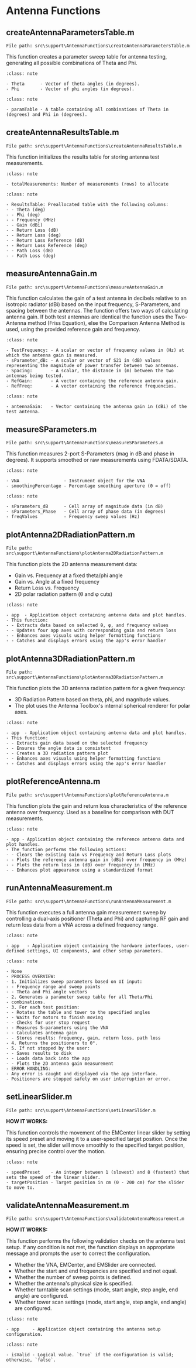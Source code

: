 # Antenna Functions

## createAntennaParametersTable.m
`File path: src\support\AntennaFunctions\createAntennaParametersTable.m`

This function creates a parameter sweep table for antenna testing, generating all possible combinations of
Theta and Phi.

```{admonition} Input
:class: note

- Theta      - Vector of theta angles (in degrees).
- Phi        - Vector of phi angles (in degrees).
```

```{admonition} Output
:class: note

- paramTable - A table containing all combinations of Theta in (degrees) and Phi in (degrees).
```

## createAntennaResultsTable.m
`File path: src\support\AntennaFunctions\createAntennaResultsTable.m`

This function initializes the results table for storing antenna test measurements.

```{admonition} Input
:class: note

- totalMeasurements: Number of measurements (rows) to allocate
```

```{admonition} Output
:class: note

- ResultsTable: Preallocated table with the following columns:
- - Theta (deg)
- - Phi (deg)
- - Frequency (MHz)
- - Gain (dBi)
- - Return Loss (dB)
- - Return Loss (deg)
- - Return Loss Reference (dB)
- - Return Loss Reference (deg)
- - Path Loss (dB)
- - Path Loss (deg)
```

## measureAntennaGain.m
`File path: src\support\AntennaFunctions\measureAntennaGain.m`

This function calculates the gain of a test antenna in decibels relative to an isotropic radiator (dBi) based
on the input frequency, S-Parameters, and spacing between the antennas. The function offers two ways of
calculating antenna gain. If both test antennas are identical the function uses the Two-Antenna method
(Friss Equation), else the Comparison Antenna Method is used, using the provided reference gain and frequency.

```{admonition} Input
:class: note

- TestFrequency: - A scalar or vector of frequency values in (Hz) at which the antenna gain is measured.
- sParameter_dB: - A scalar or vector of S21 in (dB) values representing the magnitude of power transfer between two antennas.
- Spacing:       - A scalar, the distance in (m) between the two antennas being tested.
- RefGain:       - A vector containing the reference antenna gain.
- RefFreq:       - A vector containing the reference frequencies.
```

```{admonition} Output
:class: note

- antennaGain:   - Vector containing the antenna gain in (dBi) of the test antenna.
```

## measureSParameters.m
`File path: src\support\AntennaFunctions\measureSParameters.m`

This function measures 2-port S-Parameters (mag in dB and phase in degrees). It supports smoothed or raw
measurements using FDATA/SDATA.

```{admonition} Input
:class: note

- VNA                 - Instrument object for the VNA
- smoothingPercentage - Percentage smoothing aperture (0 = off)
```

```{admonition} Output
:class: note

- sParameters_dB      - Cell array of magnitude data (in dB)
- sParameters_Phase   - Cell array of phase data (in degrees)
- freqValues          - Frequency sweep values (Hz)
```

## plotAntenna2DRadiationPattern.m
`File path: src\support\AntennaFunctions\plotAntenna2DRadiationPattern.m`

This function plots the 2D antenna measurement data:
- Gain vs. Frequency at a fixed theta/phi angle
- Gain vs. Angle at a fixed frequency
- Return Loss vs. Frequency
- 2D polar radiation pattern (θ and φ cuts)

```{admonition} Input
:class: note

- app  - Application object containing antenna data and plot handles.
- This function:
- - Extracts data based on selected θ, φ, and frequency values
- - Updates four app axes with corresponding gain and return loss
- - Enhances axes visuals using helper formatting functions
- - Catches and displays errors using the app's error handler
```

## plotAntenna3DRadiationPattern.m
`File path: src\support\AntennaFunctions\plotAntenna3DRadiationPattern.m`

This function plots the 3D antenna radiation pattern for a given
frequency:
- 3D Radiation Pattern based on theta, phi, and magnitude values.
- The plot uses the Antenna Toolbox's internal spherical renderer
for polar axes.

```{admonition} Input
:class: note

- app  - Application object containing antenna data and plot handles.
- This function:
- - Extracts gain data based on the selected frequency
- - Ensures the angle data is consistent
- - Creates a 3D radiation pattern plot
- - Enhances axes visuals using helper formatting functions
- - Catches and displays errors using the app's error handler
```

## plotReferenceAntenna.m
`File path: src\support\AntennaFunctions\plotReferenceAntenna.m`

This function plots the gain and return loss characteristics of the reference antenna over frequency. Used as
a baseline for comparison with DUT measurements.

```{admonition} Input
:class: note

- app - Application object containing the reference antenna data and plot handles.
- The function performs the following actions:
- - Clears the existing Gain vs Frequency and Return Loss plots
- - Plots the reference antenna gain in (dBi) over frequency in (MHz)
- - Plots the return loss in (dB) over frequency in (MHz)
- - Enhances plot appearance using a standardized format
```

## runAntennaMeasurement.m
`File path: src\support\AntennaFunctions\runAntennaMeasurement.m`

This function executes a full antenna gain measurement sweep by controlling a dual-axis positioner
(Theta and Phi) and capturing RF gain and return loss data from a VNA across a defined frequency range.

```{admonition} Input
:class: note

- app   - Application object containing the hardware interfaces, user-defined settings, UI components, and other setup parameters.
```

```{admonition} Output
:class: note

- None
- PROCESS OVERVIEW:
- 1. Initializes sweep parameters based on UI input:
- - Frequency range and sweep points
- - Theta and Phi angle vectors
- 2. Generates a parameter sweep table for all Theta/Phi
- combinations.
- 3. For each test position:
- - Rotates the table and tower to the specified angles
- - Waits for motors to finish moving
- - Checks for user stop request
- - Measures S-parameters using the VNA
- - Calculates antenna gain
- - Stores results: frequency, gain, return loss, path loss
- 4. Returns the positioners to 0°.
- 5. If not stopped by the user:
- - Saves results to disk
- - Loads data back into the app
- - Plots the 2D antenna gain measurement
- ERROR HANDLING:
- Any error is caught and displayed via the app interface.
- Positioners are stopped safely on user interruption or error.
```

## setLinearSlider.m
`File path: src\support\AntennaFunctions\setLinearSlider.m`

**HOW IT WORKS:**

This function controls the movement of the EMCenter linear slider by setting its speed preset and moving it to a user-specified target position. Once the speed is set, the slider will move smoothly to the specified target position, ensuring precise control over the motion.

```{admonition} Input
:class: note

- speedPreset    - An integer between 1 (slowest) and 8 (fastest) that sets the speed of the linear slider.
- targetPosition - Target position in cm (0 - 200 cm) for the slider to move to.
```

## validateAntennaMeasurement.m
`File path: src\support\AntennaFunctions\validateAntennaMeasurement.m`

**HOW IT WORKS:**

This function performs the following validation checks on the antenna test setup. If any condition is not met, the function displays an appropriate message and prompts the user to correct the configuration.

- Whether the VNA, EMCenter, and EMSlider are connected.
- Whether the start and end frequencies are specified and not equal.
- Whether the number of sweep points is defined.
- Whether the antenna's physical size is specified.
- Whether turntable scan settings (mode, start angle, step angle, end angle) are configured.
- Whether tower scan settings (mode, start angle, step angle, end angle) are configured.

```{admonition} Input
:class: note

- app     - Application object containing the antenna setup configuration.
```

```{admonition} Output
:class: note

- isValid - Logical value. `true` if the configuration is valid; otherwise, `false`.
```

